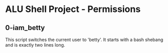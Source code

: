 # ALU Shell Project - Permissions

## 0-iam_betty

This script switches the current user to 'betty'. It starts with a bash shebang and is exactly two lines long.

